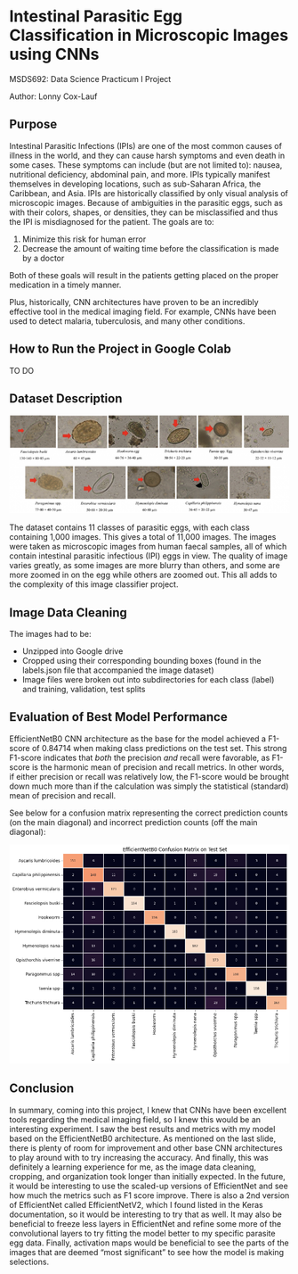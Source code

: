 # **Intestinal Parasitic Egg Classification in Microscopic Images using CNNs**

MSDS692: Data Science Practicum I Project

Author: Lonny Cox-Lauf

## Purpose

Intestinal Parasitic Infections (IPIs) are one of the most common causes of illness in the world, and they can cause harsh symptoms and even death in some cases. These symptoms can include (but are not limited to): nausea, nutritional deficiency, abdominal pain, and more. IPIs typically manifest themselves in developing locations, such as sub-Saharan Africa, the Caribbean, and Asia. IPIs are historically classified by only visual analysis of microscopic images. Because of ambiguities in the parasitic eggs, such as with their colors, shapes, or densities, they can be misclassified and thus the IPI is misdiagnosed for the patient. The goals are to:
1. Minimize this risk for human error
2. Decrease the amount of waiting time before the classification is made by a doctor

Both of these goals will result in the patients getting placed on the proper medication in a timely manner.

Plus, historically, CNN architectures have proven to be an incredibly effective tool in the medical imaging field.	For example, CNNs have been used to detect malaria, tuberculosis, and many other conditions.

## How to Run the Project in Google Colab

TO DO

## Dataset Description

![alt text](parasite_eggs_11.png "Sample Microscopic Image for each of the 11 Parasitic Egg Classifications")

The dataset contains 11 classes of parasitic eggs, with each class containing 1,000 images. This gives a total of 11,000 images. The images were taken as microscopic images from human faecal samples, all of which contain intestinal parasitic infectious (IPI) eggs in view. The quality of image varies greatly, as some images are more blurry than others, and some are more zoomed in on the egg while others are zoomed out. This all adds to the complexity of this image classifier project.

## Image Data Cleaning

The images had to be:

* Unzipped into Google drive
* Cropped using their corresponding bounding boxes (found in the labels.json file that accompanied the image dataset)
* Image files were broken out into subdirectories for each class (label) and training, validation, test splits

## Evaluation of Best Model Performance

EfficientNetB0 CNN architecture as the base for the model achieved a F1-score of 0.84714 when making class predictions on the test set. This strong F1-score indicates that *both* the precision *and* recall were favorable, as F1-score is the harmonic mean of precision and recall metrics. In other words, if either precision or recall was relatively low, the F1-score would be brought down much more than if the calculation was simply the statistical (standard) mean of precision and recall.

See below for a confusion matrix representing the correct prediction counts (on the main diagonal) and incorrect prediction counts (off the main diagonal):

![alt text](ConfMat_EfficientNetB0.png "Confusion Matrix")

## Conclusion

In summary, coming into this project, I knew that CNNs have been excellent tools regarding the medical imaging field, so I knew this would be an interesting experiment. I saw the best results and metrics with my model based on the EfficientNetB0 architecture. As mentioned on the last slide, there is plenty of room for improvement and other base CNN architectures to play around with to try increasing the accuracy. And finally, this was definitely a learning experience for me, as the image data cleaning, cropping, and organization took longer than initially expected. In the future, it would be interesting to use the scaled-up versions of EfficientNet and see how much the metrics such as F1 score improve. There is also a 2nd version of EfficientNet called EfficientNetV2, which I found listed in the Keras documentation, so it would be interesting to try that as well. It may also be beneficial to freeze less layers in EfficientNet and refine some more of the convolutional layers to try fitting the model better to my specific parasite egg data. Finally, activation maps would be beneficial to see the parts of the images that are deemed “most significant” to see how the model is making selections.

